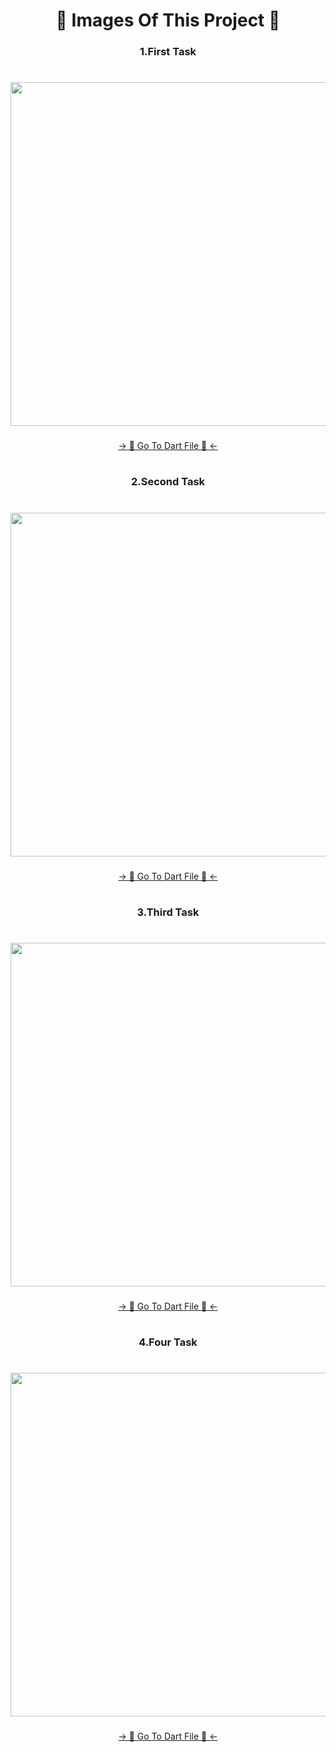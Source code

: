 <h1 align="center"> 🔸 Images Of This Project 🔸 </h1>

<h3 align="center"> 1.First Task </h3>

###

<h1 align="left"></h1>

###
<div align="center">
<img height="550" src="https://github.com/AnkitUmredkar/Quick_Starter/assets/149374001/19da45f2-c925-413d-8df2-afe889f032ff"  />
</div>

###
<div align="center">
<a href="https://github.com/AnkitUmredkar/Quick_Starter/blob/master/lib/fruit.dart">-> 📂 Go To Dart File 📂 <-</a>
</div>
  
###

<h1 align="left"></h1>

###

<h3 align="center"> 2.Second Task </h3>

###

<h1 align="left"></h1>

###
<div align="center">
<img height="550" src="https://github.com/AnkitUmredkar/Quick_Starter/assets/149374001/a331aace-6c72-4b55-b5e4-d99ef024fa42"  />
</div>

###
<div align="center">
<a href="https://github.com/AnkitUmredkar/Quick_Starter/blob/master/lib/print_red_%26_white.dart">-> 📂 Go To Dart File 📂 <-</a>
</div>
  
###


<h1 align="left"></h1>

###

<h3 align="center"> 3.Third Task </h3>

###

<h1 align="left"></h1>

###
<div align="center">
<img height="550" src="https://github.com/AnkitUmredkar/Quick_Starter/assets/149374001/01746b14-b234-46a7-ad44-dacba182cf66"  />
</div>

###
<div align="center">
<a href="https://github.com/AnkitUmredkar/Quick_Starter/blob/master/lib/main.dart">-> 📂 Go To Dart File 📂 <-</a>
</div>
  
###

<h1 align="left"></h1>

###

<h3 align="center"> 4.Four Task </h3>

###

<h1 align="left"></h1>

###

<div align="center">
<img height="550" src="https://github.com/AnkitUmredkar/Quick_Starter/assets/149374001/9d5ae0d2-74e0-42df-9b29-a5e8bffb4c73"  />
</div>

###

<div align="center">
<a href="https://github.com/AnkitUmredkar/Quick_Starter/blob/master/lib/font.dart">-> 📂 Go To Dart File 📂 <-</a>
</div>
  
###

<h1 align="left"></h1>

###

